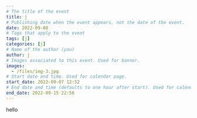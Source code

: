```yaml
---
# The title of the event
title: j
# Publishing date when the event appears, not the date of the event.
date: 2022-09-08
# Tags that apply to the event
tags: [j]
categories: [j]
# Name of the author (you)
author: j
# Images associated to this event. Used for banner.
images:
  - /files/img-3.jpg
# Start date and time. Used for calendar page.
start_date: 2022-09-07 12:52
# End date and time (defaults to one hour after start). Used for calendar page.
end_date: 2022-09-15 22:56
---
```


hello
